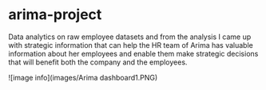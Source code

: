 # arima-project
 Data analytics on raw employee datasets and from the analysis I came up with strategic information that can help the HR team of Arima has valuable information about her employees and enable them make strategic decisions that will benefit both the company and the employees.
 
![image info](images/Arima dashboard1.PNG)

